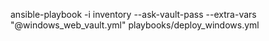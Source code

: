 
ansible-playbook -i inventory --ask-vault-pass --extra-vars "@windows_web_vault.yml" playbooks/deploy_windows.yml
